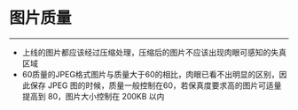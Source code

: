 # 图片质量
---

* 上线的图片都应该经过压缩处理，压缩后的图片不应该出现肉眼可感知的失真区域
* 60质量的JPEG格式图片与质量大于60的相比，肉眼已看不出明显的区别，因此保存 JPEG 图的时候，质量一般控制在60，若保真度要求高的图片可适量提高到 80，图片大小控制在 200KB 以内
